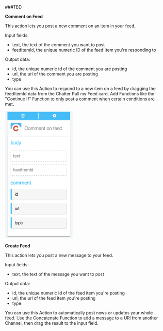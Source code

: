 ###TBD

**Comment on Feed**

This action lets you post a new comment on an item in your feed. 

Input fields:

- text, the text of the comment you want to post
- feedItemId, the unique numeric ID of the feed Item you're responding to

Output data: 

- id, the unique numeric id of the comment you are posting
- url, the url of the comment you are posting
- type <!--What's this?-->


You can use this Action to respond to a new item on a feed by dragging the feedItemId data from the Chatter Pull my Feed card. Add Functions like the "Continue If" Function to only post a comment when certain conditions are met. 

<img src="chatterAction1.png"></img>

**Create Feed**

This action lets you post a new message to your feed. 

Input fields:

- text, the text of the message you want to post

Output data:

- id, the unique numeric id of the feed item you're posting
- url, the url of the feed item you're posting
- type <!--I looked this up, only to realize it's redundant--the only one type that will ever return due to the inputs is TextPost-->

You can use this Action to automatically post news or updates your whole feed. Use the Concatenate Function to add a message to a URl from another Channel, then drag the result to the input field.